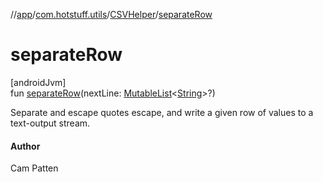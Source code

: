 //[app](../../../index.md)/[com.hotstuff.utils](../index.md)/[CSVHelper](index.md)/[separateRow](separate-row.md)

# separateRow

[androidJvm]\
fun [separateRow](separate-row.md)(nextLine: [MutableList](https://kotlinlang.org/api/latest/jvm/stdlib/kotlin.collections/-mutable-list/index.html)&lt;[String](https://kotlinlang.org/api/latest/jvm/stdlib/kotlin/-string/index.html)&gt;?)

Separate and escape quotes escape, and write a given row of values to a text-output stream.

#### Author

Cam Patten
